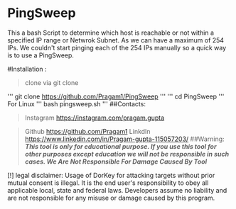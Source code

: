 # PingSweep
This a bash Script to determine which host is reachable or not within a specified IP range or Netwrok Subnet. As we can have a maximum of 254 IPs. We couldn't start pinging each of the 254 IPs manually so a quick way is to use a PingSweep.

#Installation :
>clone via git clone

'''
git clone https://github.com/Pragam1/PingSweep
'''
'''
cd PingSweep
'''
For Linux
'''
bash pingsweep.sh
'''
##Contacts:

>Instagram
https://instagram.com/pragam.gupta

>Github
https://github.com/Pragam1
>LinkdIn
https://www.linkedin.com/in/Pragam-gupta-115057203/
##Warning:
***This tool is only for educational purpose. If you use this tool for other purposes except education we will not be responsible in such cases. We Are Not Responsible For Damage Caused By Tool***

[!] legal disclaimer: Usage of DorKey for attacking targets without prior mutual consent is illegal. It is the end user's responsibility to obey all applicable local, state and federal laws. Developers assume no liability and are not responsible for any misuse or damage caused by this program.
